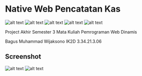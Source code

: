# Native Web Pencatatan Kas
![alt text](https://img.shields.io/badge/HTML5-E34F26?style=for-the-badge&logo=html5&logoColor=white)
![alt text](https://img.shields.io/badge/CSS3-1572B6?style=for-the-badge&logo=css3&logoColor=white)
![alt text](https://img.shields.io/badge/PHP-777BB4?style=for-the-badge&logo=php&logoColor=white)
![alt text](https://img.shields.io/badge/Apache-D22128?style=for-the-badge&logo=Apache&logoColor=white)
![alt text](https://img.shields.io/badge/MySQL-005C84?style=for-the-badge&logo=mysql&logoColor=white)


Project Akhir Semester 3 Mata Kuliah Pemrograman Web Dinamis

Bagus Muhammad Wijaksono
IK2D
3.34.21.3.06

## Screenshot 
![alt text](https://user-images.githubusercontent.com/106671990/208753062-d7608606-92f0-452c-aee7-9cc6676ded70.png)
![alt text](https://user-images.githubusercontent.com/106671990/208753200-bcb0379f-c016-4131-ae8e-b157b188294f.png)
